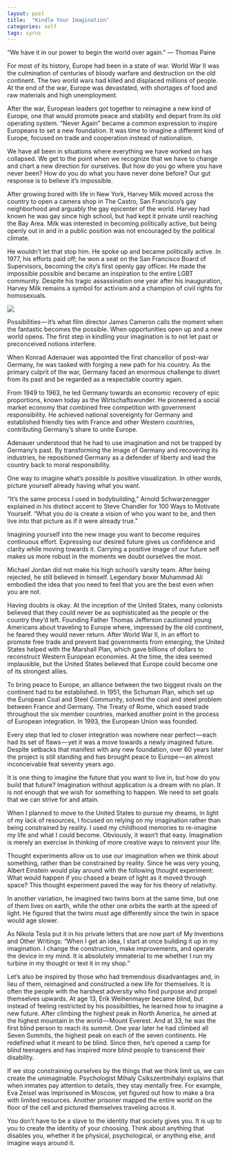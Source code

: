 ```yaml
---
layout: post
title:  "Kindle Your Imagination"
categories: self
tags: syrus
---
```


“We have it in our power to begin the world over again.”
— Thomas Paine

For most of its history, Europe had been in a state of war. World War II was the culmination of centuries of bloody warfare and destruction on the old continent. The two world wars had killed and displaced millions of people. At the end of the war, Europe was devastated, with shortages of food and raw materials and high unemployment.

After the war, European leaders got together to reimagine a new kind of Europe, one that would promote peace and stability and depart from its old operating system. “Never Again” became a common expression to inspire Europeans to set a new foundation. It was time to imagine a different kind of Europe, focused on trade and cooperation instead of nationalism.

We have all been in situations where everything we have worked on has collapsed. We get to the point when we recognize that we have to change and chart a new direction for ourselves. But how do you go where you have never been? How do you do what you have never done before? Our gut response is to believe it’s impossible.

After growing bored with life in New York, Harvey Milk moved across the country to open a camera shop in The Castro, San Francisco’s gay neighborhood and arguably the gay epicenter of the world. Harvey had known he was gay since high school, but had kept it private until reaching the Bay Area. Milk was interested in becoming politically active, but being openly out in and in a public position was not encouraged by the political climate.

He wouldn’t let that stop him. He spoke up and became politically active. In 1977, his efforts paid off; he won a seat on the San Francisco Board of Supervisors, becoming the city’s first openly gay officer. He made the impossible possible and became an inspiration to the entire LGBT community. Despite his tragic assassination one year after his inauguration, Harvey Milk remains a symbol for activism and a champion of civil rights for homosexuals.

<img src="http://note.link.com.de/media/kindle-imagination.jpg" />

Possibilities — it’s what film director James Cameron calls the moment when the fantastic becomes the possible. When opportunities open up and a new world opens. The first step in kindling your imagination is to not let past or preconceived notions interfere.

When Konrad Adenauer was appointed the first chancellor of post-war Germany, he was tasked with forging a new path for his country. As the primary culprit of the war, Germany faced an enormous challenge to divert from its past and be regarded as a respectable country again.

From 1949 to 1963, he led Germany towards an economic recovery of epic proportions, known today as the Wirtschaftswunder. He pioneered a social market economy that combined free competition with government responsibility. He achieved national sovereignty for Germany and established friendly ties with France and other Western countries, contributing Germany’s share to unite Europe.

Adenauer understood that he had to use imagination and not be trapped by Germany’s past. By transforming the image of Germany and recovering its industries, he repositioned Germany as a defender of liberty and lead the country back to moral responsibility.

One way to imagine what’s possible is positive visualization. In other words, picture yourself already having what you want.

“It’s the same process I used in bodybuilding,” Arnold Schwarzenegger explained in his distinct accent to Steve Chandler for 100 Ways to Motivate Yourself. “What you do is create a vision of who you want to be, and then live into that picture as if it were already true.”

Imagining yourself into the new image you want to become requires continuous effort. Expressing our desired future gives us confidence and clarity while moving towards it. Carrying a positive image of our future self makes us more robust in the moments we doubt ourselves the most.

Michael Jordan did not make his high school’s varsity team. After being rejected, he still believed in himself. Legendary boxer Muhammad Ali embodied the idea that you need to feel that you are the best even when you are not.

Having doubts is okay. At the inception of the United States, many colonists believed that they could never be as sophisticated as the people or the country they’d left. Founding Father Thomas Jefferson cautioned young Americans about traveling to Europe where, impressed by the old continent, he feared they would never return. After World War II, in an effort to promote free trade and prevent bad governments from emerging, the United States helped with the Marshall Plan, which gave billions of dollars to reconstruct Western European economies. At the time, the idea seemed implausible, but the United States believed that Europe could become one of its strongest allies.

To bring peace to Europe, an alliance between the two biggest rivals on the continent had to be established. In 1951, the Schuman Plan, which set up the European Coal and Steel Community, solved the coal and steel problem between France and Germany. The Treaty of Rome, which eased trade throughout the six member countries, marked another point in the process of European integration. In 1993, the European Union was founded.

Every step that led to closer integration was nowhere near perfect — each had its set of flaws — yet it was a move towards a newly imagined future. Despite setbacks that manifest with any new foundation, over 60 years later the project is still standing and has brought peace to Europe — an almost inconceivable feat seventy years ago.

It is one thing to imagine the future that you want to live in, but how do you build that future? Imagination without application is a dream with no plan. It is not enough that we wish for something to happen. We need to set goals that we can strive for and attain.

When I planned to move to the United States to pursue my dreams, in light of my lack of resources, I focused on relying on my imagination rather than being constrained by reality. I used my childhood memories to re-imagine my life and what I could become. Obviously, it wasn’t that easy. Imagination is merely an exercise in thinking of more creative ways to reinvent your life.

Thought experiments allow us to use our imagination when we think about something, rather than be constrained by reality. Since he was very young, Albert Einstein would play around with the following thought experiment: What would happen if you chased a beam of light as it moved through space? This thought experiment paved the way for his theory of relativity.

In another variation, he imagined two twins born at the same time, but one of them lives on earth, while the other one orbits the earth at the speed of light. He figured that the twins must age differently since the twin in space would age slower.

As Nikola Tesla put it in his private letters that are now part of My Inventions and Other Writings: “When I get an idea, I start at once building it up in my imagination. I change the construction, make improvements, and operate the device in my mind. It is absolutely immaterial to me whether I run my turbine in my thought or test it in my shop.”

Let’s also be inspired by those who had tremendous disadvantages and, in lieu of them, reimagined and constructed a new life for themselves. It is often the people with the harshest adversity who find purpose and propel themselves upwards. At age 13, Erik Weihenmayer became blind, but instead of feeling restricted by his possibilities, he learned how to imagine a new future. After climbing the highest peak in North America, he aimed at the highest mountain in the world — Mount Everest. And at 33, he was the first blind person to reach its summit. One year later he had climbed all Seven Summits, the highest peak on each of the seven continents. He redefined what it meant to be blind. Since then, he’s opened a camp for blind teenagers and has inspired more blind people to transcend their disability.

If we stop constraining ourselves by the things that we think limit us, we can create the unimaginable. Psychologist Mihaly Csikszentmihalyi explains that when inmates pay attention to details, they stay mentally free. For example, Eva Zeisel was imprisoned in Moscow, yet figured out how to make a bra with limited resources. Another prisoner mapped the entire world on the floor of the cell and pictured themselves traveling across it.

You don’t have to be a slave to the identity that society gives you. It is up to you to create the identity of your choosing. Think about anything that disables you, whether it be physical, psychological, or anything else, and imagine ways around it.